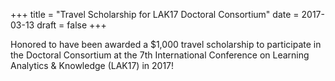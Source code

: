 +++
title = "Travel Scholarship for LAK17 Doctoral Consortium"
date = 2017-03-13
draft = false
+++

Honored to have been awarded a $1,000 travel scholarship to participate in the Doctoral Consortium at the 7th International Conference on Learning Analytics & Knowledge (LAK17) in 2017!
